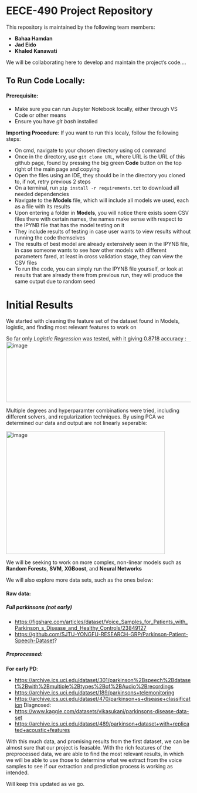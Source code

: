 # EECE-490 Project Repository  

This repository is maintained by the following team members:  

- **Bahaa Hamdan**  
- **Jad Eido**  
- **Khaled Kanawati**  

We will be collaborating here to develop and maintain the project’s code....


## To Run Code Locally:
#### Prerequisite:
- Make sure you can run Jupyter Notebook locally, either through VS Code or other means
- Ensure you have *git bash* installed 

**Importing Procedure**:
If you want to run this localy, follow the following steps:
- On cmd, navigate to your chosen directory using cd command
- Once in the directory, use `git clone URL`, where URL is the URL of this github page, found by pressing the big green **Code** button on the top right of the main page and copying
- Open the files using an IDE, they should be in the directory you cloned to, if not, retry previous 2 steps
- On a terminal, run `pip install -r requirements.txt` to download all needed dependencies
- Navigate to the **Models** file, which will include all models we used, each as a file with its results
- Upon entering a folder in **Models**, you will notice there exists soem CSV files there with certain names, the names make sense with respect to the IPYNB file that has the model testing on it
- They include results of testing in case user wants to view results without running the code themselves
- The results of best model are already extensively seen in the IPYNB file, in case someone wants to see how other models with different parameters fared, at least in cross validation stage, they can view the CSV files
- To run the code, you can simply run the IPYNB file yourself, or look at results that are already there from previous run, they will produce the same output due to random seed

# Initial Results
We started with cleaning the feature set of the dataset found in Models, logistic, and finding most relevant features to work on

So far only *Logistic Regression* was tested, with it giving 0.8718 accuracy :
<img width="506" height="165" alt="image" src="https://github.com/user-attachments/assets/54e37e89-c6a5-415b-ac59-b53a712c507f" />

Multiple degrees and hyperparamter combinations were tried, including different solvers, and regularization techniques.
By using PCA we determined our data and output are not linearly seperable:


<img width="433" height="335" alt="image" src="https://github.com/user-attachments/assets/37d7c34e-1f11-433e-a3f5-59e060e24b81" />









We will be seeking to work on more complex, non-linear models such as **Random Forests**, **SVM**, **XGBoost**, and **Neural Networks**

We will also explore more data sets, such as the ones below:
#### Raw data:
##### Full parkinsons (not early)
- https://figshare.com/articles/dataset/Voice_Samples_for_Patients_with_Parkinson_s_Disease_and_Healthy_Controls/23849127
- https://github.com/SJTU-YONGFU-RESEARCH-GRP/Parkinson-Patient-Speech-Dataset?

##### Preprocessed:
**For early PD**:
- https://archive.ics.uci.edu/dataset/301/parkinson%2Bspeech%2Bdataset%2Bwith%2Bmultiple%2Btypes%2Bof%2BAudio%2Brecordings 
- https://archive.ics.uci.edu/dataset/189/parkinsons+telemonitoring
- https://archive.ics.uci.edu/dataset/470/parkinson+s+disease+classification
Diagnosed: 
- https://www.kaggle.com/datasets/vikasukani/parkinsons-disease-data-set
- https://archive.ics.uci.edu/dataset/489/parkinson+dataset+with+replicated+acoustic+features

With this much data, and promising results from the first dataset, we can be almost sure that our project is feasable. With the rich features of the preprocessed data, we are able to find the most relevant results, in which we will be able to use those to determine what we extract from the voice samples to see if our extraction and prediction process is working as intended.

Will keep this updated as we go.
